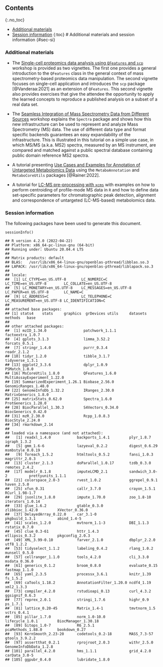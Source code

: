 ## Contents
{:.no_toc}

-   [Additional materials](#additional-materials)
-   [Session information](#session-information)
{:toc} \# Additional materials and session information {#sec-si}

### Additional materials

-   The [Single-cell proteomics data analysis using `QFeatures` and `scp`](https://lgatto.github.io/QFeaturesScpWorkshop2021/) workshop is provided as two vignettes. The first one provides a general introduction to the `QFeatures` class in the general context of mass spectrometry-based proteomics data manipulation. The second vignette focuses on single-cell application and introduces the `scp` package \[@Vanderaa:2021\] as an extension of `QFeatures`. This second vignette also provides exercises that give the attendee the opportunity to apply the learned concepts to reproduce a published analysis on a subset of a real data set.

-   The [Seamless Integration of Mass Spectrometry Data from Different Sources](https://jorainer.github.io/SpectraTutorials/) workshop explains the `Spectra` package and shows how this new infrastructure can be used to represent and analyze Mass Spectrometry (MS) data. The use of different data type and format specific backends guarantees an easy expandability of the infrastructure. This is illustrated in this tutorial on a simple use case, in which MS/MS (a.k.a. MS2) spectra, measured by an MS instrument, are compared and matched against a public spectral database containing public domain reference MS2 spectra.

-   A tutorial presenting [Use Cases and Examples for Annotation of Untargeted Metabolomics Data](https://jorainer.github.io/MetaboAnnotationTutorials/) using the `MetaboAnnotation` and `MetaboCoreUtils` packages \[@Rainer:2022\].

-   A tutorial for [LC-MS pre-processing with `xcms`](https://jorainer.github.io/metabolomics2018/xcms-preprocessing.html) with examples on how to perform centroiding of profile-mode MS data in `R` and how to define data set-specific parameters for chromatographic peak detection, alignment and correspondence of untargeted (LC-MS-based) metabolomics data.

### Session information

The following packages have been used to generate this document.

    sessionInfo()
    
    ## R version 4.2.0 (2022-04-22)
    ## Platform: x86_64-pc-linux-gnu (64-bit)
    ## Running under: Ubuntu 20.04.4 LTS
    ## 
    ## Matrix products: default
    ## BLAS:   /usr/lib/x86_64-linux-gnu/openblas-pthread/libblas.so.3
    ## LAPACK: /usr/lib/x86_64-linux-gnu/openblas-pthread/liblapack.so.3
    ## 
    ## locale:
    ##  [1] LC_CTYPE=en_US.UTF-8       LC_NUMERIC=C               LC_TIME=en_US.UTF-8        LC_COLLATE=en_US.UTF-8    
    ##  [5] LC_MONETARY=en_US.UTF-8    LC_MESSAGES=en_US.UTF-8    LC_PAPER=en_US.UTF-8       LC_NAME=C                 
    ##  [9] LC_ADDRESS=C               LC_TELEPHONE=C             LC_MEASUREMENT=en_US.UTF-8 LC_IDENTIFICATION=C       
    ## 
    ## attached base packages:
    ## [1] stats4    stats     graphics  grDevices utils     datasets  methods   base     
    ## 
    ## other attached packages:
    ##  [1] mzID_1.34.0                 patchwork_1.1.1             factoextra_1.0.7           
    ##  [4] gplots_3.1.3                limma_3.52.2                forcats_0.5.1              
    ##  [7] stringr_1.4.0               purrr_0.3.4                 readr_2.1.2                
    ## [10] tidyr_1.2.0                 tibble_3.1.7                tidyverse_1.3.1            
    ## [13] ggplot2_3.3.6               dplyr_1.0.9                 PSMatch_1.0.0              
    ## [16] MsCoreUtils_1.8.0           QFeatures_1.6.0             MultiAssayExperiment_1.22.0
    ## [19] SummarizedExperiment_1.26.1 Biobase_2.56.0              GenomicRanges_1.48.0       
    ## [22] GenomeInfoDb_1.32.2         IRanges_2.30.0              MatrixGenerics_1.8.0       
    ## [25] matrixStats_0.62.0          Spectra_1.6.0               ProtGenerics_1.28.0        
    ## [28] BiocParallel_1.30.3         S4Vectors_0.34.0            BiocGenerics_0.42.0        
    ## [31] mzR_2.30.0                  Rcpp_1.0.8.3                BiocStyle_2.24.0           
    ## [34] rmarkdown_2.14             
    ## 
    ## loaded via a namespace (and not attached):
    ##   [1] readxl_1.4.0            backports_1.4.1         plyr_1.8.7              igraph_1.3.2           
    ##   [5] gmm_1.6-6               lazyeval_0.2.2          digest_0.6.29           msmbstyle_0.0.19       
    ##   [9] foreach_1.5.2           htmltools_0.5.2         fansi_1.0.3             magrittr_2.0.3         
    ##  [13] cluster_2.1.3           doParallel_1.0.17       tzdb_0.3.0              remotes_2.4.2          
    ##  [17] modelr_0.1.8            imputeLCMD_2.1          sandwich_3.0-2          prettyunits_1.1.1      
    ##  [21] colorspace_2.0-3        rvest_1.0.2             ggrepel_0.9.1           haven_2.5.0            
    ##  [25] xfun_0.31               callr_3.7.0             crayon_1.5.1            RCurl_1.98-1.7         
    ##  [29] jsonlite_1.8.0          impute_1.70.0           zoo_1.8-10              iterators_1.0.14       
    ##  [33] glue_1.6.2              gtable_0.3.0            zlibbioc_1.42.0         XVector_0.36.0         
    ##  [37] DelayedArray_0.22.0     car_3.1-0               pkgbuild_1.3.1          abind_1.4-5            
    ##  [41] scales_1.2.0            mvtnorm_1.1-3           DBI_1.1.3               rstatix_0.7.0          
    ##  [45] clue_0.3-61             httr_1.4.3              ellipsis_0.3.2          pkgconfig_2.0.3        
    ##  [49] XML_3.99-0.10           farver_2.1.0            dbplyr_2.2.0            utf8_1.2.2             
    ##  [53] tidyselect_1.1.2        labeling_0.4.2          rlang_1.0.2             munsell_0.5.0          
    ##  [57] cellranger_1.1.0        tools_4.2.0             cli_3.3.0               msdata_0.36.0          
    ##  [61] generics_0.1.2          broom_0.8.0             evaluate_0.15           fastmap_1.1.0          
    ##  [65] yaml_2.3.5              processx_3.6.1          knitr_1.39              fs_1.5.2               
    ##  [69] caTools_1.18.2          AnnotationFilter_1.20.0 ncdf4_1.19              xml2_1.3.3             
    ##  [73] compiler_4.2.0          rstudioapi_0.13         curl_4.3.2              ggsignif_0.6.3         
    ##  [77] reprex_2.0.1            stringi_1.7.6           highr_0.9               ps_1.7.1               
    ##  [81] lattice_0.20-45         Matrix_1.4-1            tmvtnorm_1.5            vctrs_0.4.1            
    ##  [85] pillar_1.7.0            norm_1.0-10.0           lifecycle_1.0.1         BiocManager_1.30.18    
    ##  [89] bitops_1.0-7            R6_2.5.1                pcaMethods_1.88.0       bookdown_0.27          
    ##  [93] KernSmooth_2.23-20      codetools_0.2-18        MASS_7.3-57             gtools_3.9.2.2         
    ##  [97] assertthat_0.2.1        rprojroot_2.0.3         withr_2.5.0             GenomeInfoDbData_1.2.8 
    ## [101] parallel_4.2.0          hms_1.1.1               grid_4.2.0              carData_3.0-5          
    ## [105] ggpubr_0.4.0            lubridate_1.8.0
